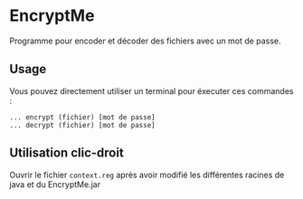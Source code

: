 # EncryptMe
Programme pour encoder et décoder des fichiers avec un mot de passe.

## Usage
Vous pouvez directement utiliser un terminal pour éxecuter ces commandes :
```
... encrypt (fichier) [mot de passe]
... decrypt (fichier) [mot de passe]
```

## Utilisation clic-droit

Ouvrir le fichier ```context.reg``` après avoir modifié les différentes racines de java et du EncryptMe.jar
